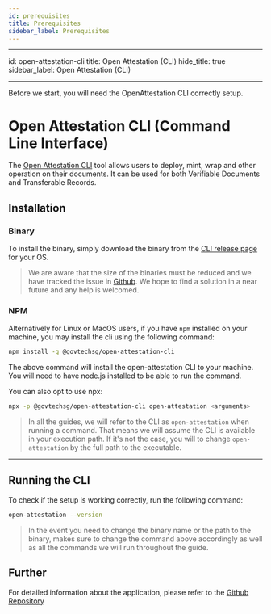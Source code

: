 ```yaml
---
id: prerequisites
title: Prerequisites
sidebar_label: Prerequisites
---
```


---

id: open-attestation-cli
title: Open Attestation (CLI)
hide_title: true
sidebar_label: Open Attestation (CLI)

---

Before we start, you will need the OpenAttestation CLI correctly setup.

# Open Attestation CLI (Command Line Interface)

The [Open Attestation CLI](https://github.com/Open-Attestation/open-attestation-cli) tool allows users to deploy, mint, wrap and other operation on their documents. It can be used for both Verifiable Documents and Transferable Records.

## Installation

### Binary

To install the binary, simply download the binary from the [CLI release page](https://github.com/Open-Attestation/open-attestation-cli/releases) for your OS.

> We are aware that the size of the binaries must be reduced and we have tracked the issue in [Github](https://github.com/Open-Attestation/open-attestation-cli/issues/68). We hope to find a solution in a near future and any help is welcomed.

### NPM

Alternatively for Linux or MacOS users, if you have `npm` installed on your machine, you may install the cli using the following command:

```bash
npm install -g @govtechsg/open-attestation-cli
```

The above command will install the open-attestation CLI to your machine. You will need to have node.js installed to be able to run the command.

You can also opt to use npx:

```bash
npx -p @govtechsg/open-attestation-cli open-attestation <arguments>
```

> In all the guides, we will refer to the CLI as `open-attestation` when running a command. That means we will assume the CLI is available in your execution path. If it's not the case, you will to change `open-attestation` by the full path to the executable.

---

## Running the CLI

To check if the setup is working correctly, run the following command:

```bash
open-attestation --version
```

> In the event you need to change the binary name or the path to the binary, makes sure to change the command above accordingly as well as all the commands we will run throughout the guide.

## Further

For detailed information about the application, please refer to the [Github Repository](https://github.com/Open-Attestation/open-attestation-cli)
